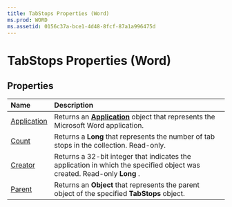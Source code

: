 ```yaml
---
title: TabStops Properties (Word)
ms.prod: WORD
ms.assetid: 0156c37a-bce1-4d48-8fcf-87a1a996475d
---
```



# TabStops Properties (Word)

## Properties



|**Name**|**Description**|
|:-----|:-----|
|[Application](tabstops-application-property-word.md)|Returns an  **[Application](application-object-word.md)** object that represents the Microsoft Word application.|
|[Count](tabstops-count-property-word.md)|Returns a  **Long** that represents the number of tab stops in the collection. Read-only.|
|[Creator](tabstops-creator-property-word.md)|Returns a 32-bit integer that indicates the application in which the specified object was created. Read-only  **Long** .|
|[Parent](tabstops-parent-property-word.md)|Returns an  **Object** that represents the parent object of the specified **TabStops** object.|

